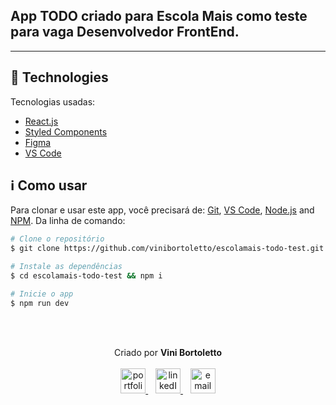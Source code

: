 ## App TODO criado para Escola Mais como teste para vaga Desenvolvedor FrontEnd.

<hr />

## :rocket: Technologies

Tecnologias usadas:

- [React.js](https://reactjs.org/)
- [Styled Components](https://styled-components.com/)
- [Figma](https://figma.com/)
- [VS Code](https://code.visualstudio.com/)

## :information_source: Como usar

Para clonar e usar este app, você precisará de: [Git](https://git-scm.com), [VS Code](https://code.visualstudio.com/), [Node.js](https://nodejs.org/) and [NPM](https://www.npmjs.com/). Da linha de comando:

```bash
# Clone o repositório
$ git clone https://github.com/vinibortoletto/escolamais-todo-test.git

# Instale as dependências
$ cd escolamais-todo-test && npm i

# Inicie o app
$ npm run dev

```

<br/><br/>

<p align="center">
  Criado por <b>Vini Bortoletto</b>
  <br/><br/>

  <a href="https://vinibortoletto.github.io/portfolio">
    <img alt="portfolio" height="40px" src="https://i.imgur.com/vy4IHim.png" />
  </a>
  &nbsp;&nbsp;
  <a href="https://www.linkedin.com/in/vinicius-bortoletto/">
    <img alt="linkedIn" height="40px" src="https://iconmonstr.com/wp-content/g/gd/makefg.php?i=../assets/preview/2012/png/iconmonstr-linkedin-5.png&r=0&g=0&b=0" />
  </a>
  &nbsp;&nbsp;
  <a href="mailto:ovinibortoletto@gmail.com?subject=website contact">
    <img alt="email" height="40px" src="https://cdns.iconmonstr.com/wp-content/assets/preview/2012/240/iconmonstr-email-11.png" />
  </a>
</p>
